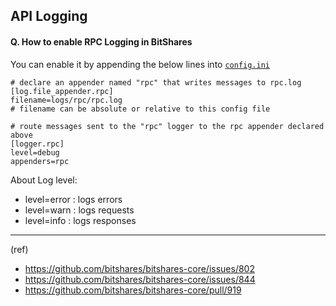 ## API Logging

#### Q. How to enable RPC Logging in BitShares

You can enable it by appending the below lines into [`config.ini`](/core/nodes_full_witness/full_nodes.md#configuration)

    # declare an appender named "rpc" that writes messages to rpc.log
    [log.file_appender.rpc]
    filename=logs/rpc/rpc.log
    # filename can be absolute or relative to this config file

    # route messages sent to the "rpc" logger to the rpc appender declared above
    [logger.rpc]
    level=debug
    appenders=rpc

About Log level: 

- level=error : logs errors
- level=warn : logs requests
- level=info : logs responses


***

(ref) 

- https://github.com/bitshares/bitshares-core/issues/802
- https://github.com/bitshares/bitshares-core/issues/844
- https://github.com/bitshares/bitshares-core/pull/919

